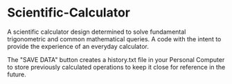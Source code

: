 # Scientific-Calculator

A scientific calculator design determined to solve fundamental trigonometric and common mathematical queries. A code with the intent to provide the experience of an everyday calculator. 

The "SAVE DATA" button creates a history.txt file in your Personal Computer to store previously calculated operations to keep it close for reference in the future.
